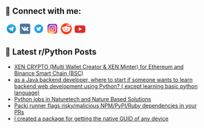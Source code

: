 ## 🔎 Connect with me:
[<img src="https://github.com/bullbesh/bullbesh/blob/main/images/Telegram.png" width="32" height="32" />](https://t.me/bullbesh)
[<img src="https://github.com/bullbesh/bullbesh/blob/main/images/VK.png" width="32" height="32" />](https://vk.com/bullbesh)
[<img src="https://github.com/bullbesh/bullbesh/blob/main/images/Twitter.png" width="32" height="32" />](https://twitter.com/bullbesh1)
[<img src="https://github.com/bullbesh/bullbesh/blob/main/images/Instagram.png" width="32" height="32" />](https://www.instagram.com/bullbesh)
[<img src="https://github.com/bullbesh/bullbesh/blob/main/images/Reddit.png" width="32" height="32" />](https://www.reddit.com/user/bullbesh)
[<img src="https://github.com/bullbesh/bullbesh/blob/main/images/YouTube.png" width="32" height="32" />](https://www.youtube.com/channel/UCtfjRs6uzgq5mfm8S06WTcg)

## 📕 Latest r/Python Posts
<!-- BLOG-POST-LIST:START -->
- [XEN CRYPTO &lpar;Multi Wallet Creator &amp; XEN Minter&rpar; for Ethereum and Binance Smart Chain &lpar;BSC&rpar;](https://www.reddit.com/r/Python/comments/y29pj1/xen_crypto_multi_wallet_creator_xen_minter_for/)
- [as a Java backend developer, where to start if someone wants to learn backend web development using Python? &lpar; except learning basic python language&rpar;](https://www.reddit.com/r/Python/comments/y29gw8/as_a_java_backend_developer_where_to_start_if/)
- [Python jobs in Naturetech and Nature Based Solutions](https://www.reddit.com/r/Python/comments/y297pb/python_jobs_in_naturetech_and_nature_based/)
- [Packj runner flags risky/malicious NPM/PyPI/Ruby dependencies in your PRs](https://www.reddit.com/r/Python/comments/y28tco/packj_runner_flags_riskymalicious_npmpypiruby/)
- [I created a package for getting the native GUID of any device](https://www.reddit.com/r/Python/comments/y27fuy/i_created_a_package_for_getting_the_native_guid/)
<!-- BLOG-POST-LIST:END -->
